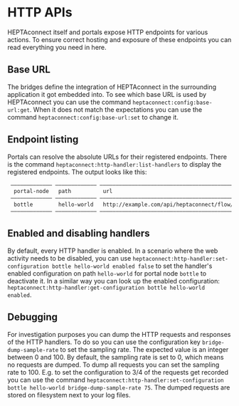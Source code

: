 # HTTP APIs

HEPTAconnect itself and portals expose HTTP endpoints for various actions.
To ensure correct hosting and exposure of these endpoints you can read everything you need in here.


## Base URL

The bridges define the integration of HEPTAconnect in the surrounding application it got embedded into.
To see which base URL is used by HEPTAconnect you can use the command `heptaconnect:config:base-url:get`.
When it does not match the expectations you can use the command `heptaconnect:config:base-url:set` to change it.


## Endpoint listing

Portals can resolve the absolute URLs for their registered endpoints.
There is the command `heptaconnect:http-handler:list-handlers` to display the registered endpoints.
The output looks like this:

```markdown
 ————————————— ————————————— ——————————————————————————————————————————————————————————————————————————
  portal-node   path          url
 ————————————— ————————————— ——————————————————————————————————————————————————————————————————————————
  bottle        hello-world   http://example.com/api/heptaconnect/flow/bottle/http-handler/hello-world
 ————————————— ————————————— ——————————————————————————————————————————————————————————————————————————
```


## Enabled and disabling handlers

By default, every HTTP handler is enabled.
In a scenario where the web activity needs to be disabled, you can use `heptaconnect:http-handler:set-configuration bottle hello-world enabled false` to set the handler's enabled configuration on path `hello-world` for portal node `bottle` to deactivate it.
In a similar way you can look up the enabled configuration: `heptaconnect:http-handler:get-configuration bottle hello-world enabled`.


## Debugging

For investigation purposes you can dump the HTTP requests and responses of the HTTP handlers.
To do so you can use the configuration key `bridge-dump-sample-rate` to set the sampling rate.
The expected value is an integer between 0 and 100.
By default, the sampling rate is set to 0, which means no requests are dumped.
To dump all requests you can set the sampling rate to 100.
E.g. to set the configuration to 3/4 of the requests get recorded you can use the command `heptaconnect:http-handler:set-configuration bottle hello-world bridge-dump-sample-rate 75`.
The dumped requests are stored on filesystem next to your log files.
